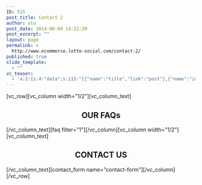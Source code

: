 ```yaml
---
ID: 515
post_title: Contact 2
author: olu
post_date: 2014-06-04 14:12:39
post_excerpt: ""
layout: page
permalink: >
  http://www.ecommerce.lotto-social.com/contact-2/
published: true
slide_template:
  - ""
vc_teaser:
  - 'a:2:{s:4:"data";s:115:"[{"name":"title","link":"post"},{"name":"image","image":"featured","link":"none"},{"name":"text","mode":"excerpt"}]";s:7:"bgcolor";s:0:"";}'
---
```

[vc_row][vc_column width="1/2"][vc_column_text]
<h2 style="text-align: center"><strong>OUR FAQs</strong></h2>
[/vc_column_text][faq filter="1"][/vc_column][vc_column width="1/2"][vc_column_text]
<h2 style="text-align: center"><strong>CONTACT US</strong></h2>
[/vc_column_text][contact_form name="contact-form"][/vc_column][/vc_row]